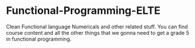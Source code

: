 # Functional-Programming-ELTE
Clean Functional language Numericals and other related stuff. You can find course content and all the other things that we gonna need to get a grade 5 in functional programming. 

